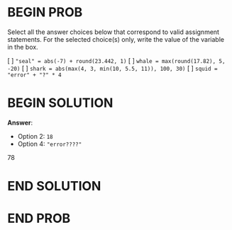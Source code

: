 # BEGIN PROB

Select all the answer choices below that correspond to valid assignment
statements. For the selected choice(s) only, write the value of the
variable in the box.

[ ] `"seal" = abs(-7) + round(23.442, 1)`
[ ] `whale = max(round(17.82), 5, -20)`
[ ] `shark = abs(max(4, 3, min(10, 5.5, 11)), 100, 30)`
[ ] `squid = "error" + "?" * 4`

# BEGIN SOLUTION

**Answer**:

- Option 2: `18`
- Option 4: `"error????"`

<average>78</average>

# END SOLUTION

# END PROB